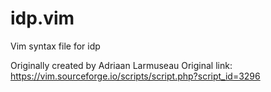# idp.vim
Vim syntax file for idp

Originally created by Adriaan Larmuseau
Original link: https://vim.sourceforge.io/scripts/script.php?script_id=3296
